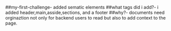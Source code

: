 ##my-first-challenge- added sematic elements 
##what tags did i add?- i added header,main,asside,sections, and a footer
##why?- documents need orginaztion not only for backend users to read but also to add context to the page.
